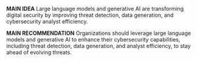 **MAIN IDEA**
Large language models and generative AI are transforming digital security by improving threat detection, data generation, and cybersecurity analyst efficiency.

**MAIN RECOMMENDATION**
Organizations should leverage large language models and generative AI to enhance their cybersecurity capabilities, including threat detection, data generation, and analyst efficiency, to stay ahead of evolving threats.
